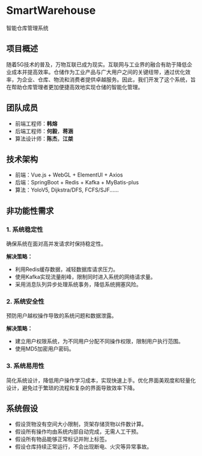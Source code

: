 # SmartWarehouse
智能仓库管理系统

## 项目概述

随着5G技术的普及，万物互联已成为现实。互联网与工业界的融合有助于降低企业成本并提高效率。仓储作为工业产品与广大用户之间的关键纽带，通过优化效率，为企业、仓库、物流和消费者提供卓越服务。因此，我们开发了这个系统，旨在帮助仓库管理者更加便捷高效地实现仓储的智能化管理。

## 团队成员

- 前端工程师：**韩熔**
- 后端工程师：**何毅**，**蒋涵**
- 算法设计师：**陈杰**，**江桀**

## 技术架构

- 前端：Vue.js + WebGL + ElementUI + Axios
- 后端：SpringBoot + Redis + Kafka + MyBatis-plus
- 算法：YoloV5, Dijkstra/DFS, FCFS/SJF......

## 非功能性需求

### 1. 系统稳定性

确保系统在面对高并发请求时保持稳定性。

**解决策略：**

- 利用Redis缓存数据，减轻数据库请求压力。
- 使用Kafka实现流量削峰，限制同时进入系统的网络请求量。
- 采用消息队列异步处理系统事务，降低系统拥塞风险。

### 2. 系统安全性

预防用户越权操作导致的系统问题和数据泄露。

**解决策略：**

- 建立用户权限系统，为不同用户分配不同操作权限，限制用户执行范围。
- 使用MD5加密用户密码。

### 3. 系统易用性

简化系统设计，降低用户操作学习成本，实现快速上手。优化界面美观度和轻量化设计，避免过于繁琐的流程和复杂的界面导致效率下降。

## 系统假设

- 假设货物没有空间大小限制，货架存储货物以件数计算。
- 假设所有操作均由系统内部自动完成，无需人工干预。
- 假设所有物品能够正常标记并附上标签。
- 假设仓库持续正常运行，不会出现断电、火灾等异常事故。




